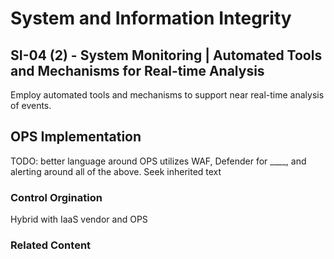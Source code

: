 # System and Information Integrity
## SI-04 (2) - System Monitoring | Automated Tools and Mechanisms for Real-time Analysis

Employ automated tools and mechanisms to support near real-time analysis of events.

## OPS Implementation

TODO: better language around OPS utilizes WAF, Defender for ____, and alerting around all of the above. Seek inherited text

### Control Orgination

Hybrid with IaaS vendor and OPS

### Related Content

